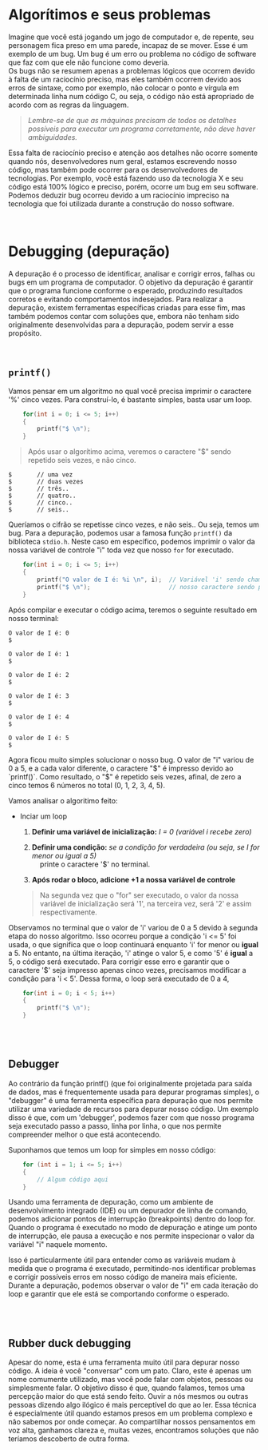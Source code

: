 # Algorítimos e seus problemas
Imagine que você está jogando um jogo de computador e, de repente, seu personagem fica preso em uma parede, incapaz de se mover. Esse é um exemplo de um bug. Um bug é um erro ou problema no código de software que faz com que ele não funcione como deveria. </br>
Os bugs não se resumem apenas a problemas lógicos que ocorrem devido à falta de um raciocínio preciso, mas eles também ocorrem devido aos erros de sintaxe, como por exemplo, não colocar o ponto e vírgula em determinada linha num código C, ou seja, o código não está apropriado de acordo com as regras da linguagem.
> _Lembre-se de que as máquinas precisam de todos os detalhes possíveis para executar um programa corretamente, não deve haver ambiguidades._

Essa falta de raciocínio preciso e atenção aos detalhes não ocorre somente quando nós, desenvolvedores num geral, estamos escrevendo nosso código, mas também pode ocorrer para os desenvolvedores de tecnologias. Por exemplo, você está fazendo uso da tecnologia X e seu código está 100% lógico e preciso, porém, ocorre um bug em seu software. Podemos deduzir bug ocorreu devido a um raciocínio impreciso na tecnologia que foi utilizada durante a construção do nosso software.

</br>


# Debugging (depuração)
A depuração é o processo de identificar, analisar e corrigir erros, falhas ou bugs em um programa de computador. O objetivo da depuração é garantir que o programa funcione conforme o esperado, produzindo resultados corretos e evitando comportamentos indesejados. Para realizar a depuração, existem ferramentas específicas criadas para esse fim, mas também podemos contar com soluções que, embora não tenham sido originalmente desenvolvidas para a depuração, podem servir a esse propósito.

</br>

## `printf()` 
Vamos pensar em um algoritmo no qual você precisa imprimir o caractere '%' cinco vezes. 
Para construí-lo, é bastante simples, basta usar um loop.
```c
    for(int i = 0; i <= 5; i++)
    {
        printf("$ \n");
    }
```

> Após usar o algorítimo acima, veremos o caractere "$" sendo repetido seis vezes, e não cinco.
```
$       // uma vez
$       // duas vezes
$       // três..
$       // quatro..
$       // cinco..
$       // seis..
```

Queríamos o cifrão se repetisse cinco vezes, e não seis.. Ou seja, temos um bug. Para a depuração, podemos usar a famosa função `printf()` da biblioteca `stdio.h`. Neste caso em específico, podemos imprimir o valor da nossa variável de controle "i" toda vez que nosso `for` for executado.
```c
    for(int i = 0; i <= 5; i++)
    {
        printf("O valor de I é: %i \n", i);  // Variável 'i' sendo chamada e imprimida.
        printf("$ \n");                      // nosso caractere sendo printado. 
    }
```

Após compilar e executar o código acima, teremos o seguinte resultado em nosso terminal:
```
O valor de I é: 0 
$

O valor de I é: 1 
$

O valor de I é: 2 
$

O valor de I é: 3 
$

O valor de I é: 4 
$

O valor de I é: 5 
$ 
```

Agora ficou muito simples solucionar o nosso bug. O valor de "i" variou de 0 a 5, e a cada valor diferente, o caractere "$" é impresso devido ao `printf()`. 
Como resultado, o "$" é repetido seis vezes, afinal, de zero a cinco temos 6 números no total (0, 1, 2, 3, 4, 5).

Vamos analisar o algoritimo feito:
- Inciar um loop
    1. __Definir uma variável de inicialização:__ _I = 0    (variável i recebe zero)_
       
    2. __Definir uma condição:__ _se a condição for verdadeira (ou seja, se I for _menor_ ou _igual_ a 5)_ </br>
        &nbsp; &nbsp; printe o caractere '$' no terminal.
       
    3. __Após rodar o bloco, adicione +1 a nossa variável de controle__
  > Na segunda vez que o "for" ser executado, o valor da nossa variável de inicialização será '1', na terceira vez, será '2' e assim respectivamente. 

Observamos no terminal que o valor de 'i' variou de 0 a 5 devido à segunda etapa do nosso algoritmo. Isso ocorreu porque a condição 'i <= 5' foi usada, o que significa que o loop continuará enquanto 'i' for menor ou __igual__ a 5. No entanto, na última iteração, 'i' atinge o valor 5, e como '5' é __igual__ a 5, o código será executado. Para corrigir esse erro e garantir que o caractere '$' seja impresso apenas cinco vezes, precisamos modificar a condição para 'i < 5'. Dessa forma, o loop será executado de 0 a 4,
```c
    for(int i = 0; i < 5; i++)
    {
        printf("$ \n");              
    }
```

</br>
</br>

## Debugger
Ao contrário da função printf() (que foi originalmente projetada para saída de dados, mas é frequentemente usada para depurar programas simples), o "debugger" é uma ferramenta específica para depuração que nos permite utilizar uma variedade de recursos para depurar nosso código.
Um exemplo disso é que, com um 'debugger', podemos fazer com que nosso programa seja executado passo a passo, linha por linha, o que nos permite compreender melhor o que está acontecendo.

Suponhamos que temos um loop for simples em nosso código:
```c
    for (int i = 1; i <= 5; i++) 
    {
        // Algum código aqui
    }
```
Usando uma ferramenta de depuração, como um ambiente de desenvolvimento integrado (IDE) ou um depurador de linha de comando, podemos adicionar pontos de interrupção (breakpoints) dentro do loop for. Quando o programa é executado no modo de depuração e atinge um ponto de interrupção, ele pausa a execução e nos permite inspecionar o valor da variável "i" naquele momento.

Isso é particularmente útil para entender como as variáveis mudam à medida que o programa é executado, permitindo-nos identificar problemas e corrigir possíveis erros em nosso código de maneira mais eficiente. Durante a depuração, podemos observar o valor de "i" em cada iteração do loop e garantir que ele está se comportando conforme o esperado.

</br>
</br>

## Rubber duck debugging
Apesar do nome, esta é uma ferramenta muito útil para depurar nosso código. A ideia é você "conversar" com um pato. Claro, este é apenas um nome comumente utilizado, mas você pode falar com objetos, pessoas ou simplesmente falar.
O objetivo disso é que, quando falamos, temos uma percepção maior do que está sendo feito. Ouvir a nós mesmos ou outras pessoas dizendo algo ilógico é mais perceptível do que ao ler.
Essa técnica é especialmente útil quando estamos presos em um problema complexo e não sabemos por onde começar. Ao compartilhar nossos pensamentos em voz alta, ganhamos clareza e, muitas vezes, encontramos soluções que não teríamos descoberto de outra forma.
